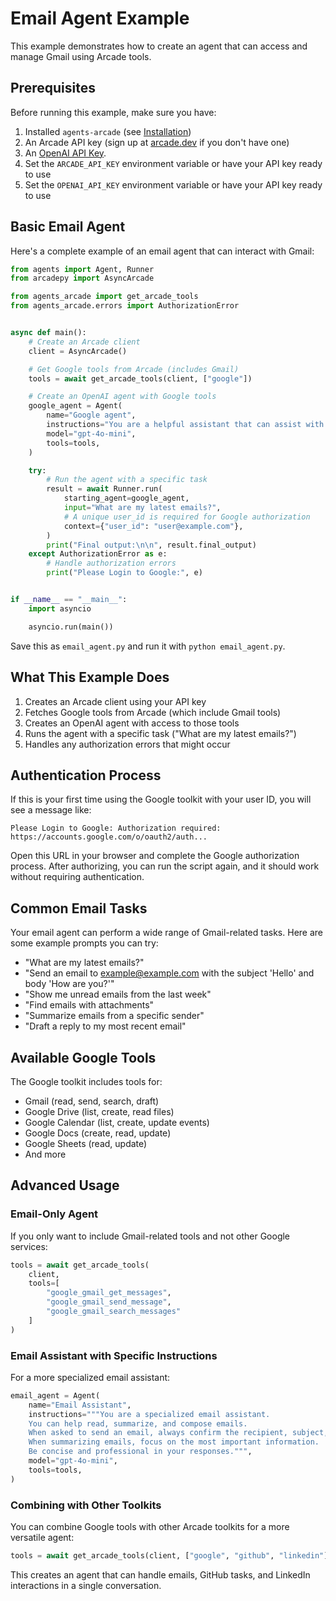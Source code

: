 # Email Agent Example

This example demonstrates how to create an agent that can access and manage Gmail using Arcade tools.

## Prerequisites

Before running this example, make sure you have:

1. Installed `agents-arcade` (see [Installation](installation.md))
2. An Arcade API key (sign up at [arcade.dev](https://arcade.dev) if you don't have one)
3. An [OpenAI API Key](https://platform.openai.com/docs/libraries#create-and-export-an-api-key).
4. Set the `ARCADE_API_KEY` environment variable or have your API key ready to use
5. Set the `OPENAI_API_KEY` environment variable or have your API key ready to use

## Basic Email Agent

Here's a complete example of an email agent that can interact with Gmail:

```python
from agents import Agent, Runner
from arcadepy import AsyncArcade

from agents_arcade import get_arcade_tools
from agents_arcade.errors import AuthorizationError


async def main():
    # Create an Arcade client
    client = AsyncArcade()

    # Get Google tools from Arcade (includes Gmail)
    tools = await get_arcade_tools(client, ["google"])

    # Create an OpenAI agent with Google tools
    google_agent = Agent(
        name="Google agent",
        instructions="You are a helpful assistant that can assist with Gmail and other Google services.",
        model="gpt-4o-mini",
        tools=tools,
    )

    try:
        # Run the agent with a specific task
        result = await Runner.run(
            starting_agent=google_agent,
            input="What are my latest emails?",
            # A unique user_id is required for Google authorization
            context={"user_id": "user@example.com"},
        )
        print("Final output:\n\n", result.final_output)
    except AuthorizationError as e:
        # Handle authorization errors
        print("Please Login to Google:", e)


if __name__ == "__main__":
    import asyncio

    asyncio.run(main())
```

Save this as `email_agent.py` and run it with `python email_agent.py`.

## What This Example Does

1. Creates an Arcade client using your API key
2. Fetches Google tools from Arcade (which include Gmail tools)
3. Creates an OpenAI agent with access to those tools
4. Runs the agent with a specific task ("What are my latest emails?")
5. Handles any authorization errors that might occur

## Authentication Process

If this is your first time using the Google toolkit with your user ID, you will see a message like:

```
Please Login to Google: Authorization required: https://accounts.google.com/o/oauth2/auth...
```

Open this URL in your browser and complete the Google authorization process. After authorizing, you can run the script again, and it should work without requiring authentication.

## Common Email Tasks

Your email agent can perform a wide range of Gmail-related tasks. Here are some example prompts you can try:

-   "What are my latest emails?"
-   "Send an email to example@example.com with the subject 'Hello' and body 'How are you?'"
-   "Show me unread emails from the last week"
-   "Find emails with attachments"
-   "Summarize emails from a specific sender"
-   "Draft a reply to my most recent email"

## Available Google Tools

The Google toolkit includes tools for:

-   Gmail (read, send, search, draft)
-   Google Drive (list, create, read files)
-   Google Calendar (list, create, update events)
-   Google Docs (create, read, update)
-   Google Sheets (read, update)
-   And more

## Advanced Usage

### Email-Only Agent

If you only want to include Gmail-related tools and not other Google services:

```python
tools = await get_arcade_tools(
    client,
    tools=[
        "google_gmail_get_messages",
        "google_gmail_send_message",
        "google_gmail_search_messages"
    ]
)
```

### Email Assistant with Specific Instructions

For a more specialized email assistant:

```python
email_agent = Agent(
    name="Email Assistant",
    instructions="""You are a specialized email assistant.
    You can help read, summarize, and compose emails.
    When asked to send an email, always confirm the recipient, subject, and content.
    When summarizing emails, focus on the most important information.
    Be concise and professional in your responses.""",
    model="gpt-4o-mini",
    tools=tools,
)
```

### Combining with Other Toolkits

You can combine Google tools with other Arcade toolkits for a more versatile agent:

```python
tools = await get_arcade_tools(client, ["google", "github", "linkedin"])
```

This creates an agent that can handle emails, GitHub tasks, and LinkedIn interactions in a single conversation.
